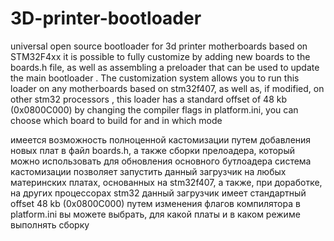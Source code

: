 # 3D-printer-bootloader
universal open source bootloader for 3d printer motherboards based on STM32F4xx
it is possible to fully customize by adding new boards to the boards.h file, as well as assembling a preloader that can be used to update the main bootloader
. The customization system allows you to run this loader on any motherboards based on stm32f407, as well as, if modified, on other stm32 processors
, this loader has a standard offset of 48 kb (0x0800C000)
by changing the compiler flags in platform.ini, you can choose which board to build for and in which mode

имеется возможность полноценной кастомизации путем добавления новых плат в файл boards.h, а также сборки прелоадера, который можно использовать для обновления основного бутлоадера
система кастомизации позволяет запустить данный загрузчик на любых материнских платах, основанных на stm32f407, а также, при доработке, на других процессорах stm32
данный загрузчик имеет стандартный offset 48 kb (0x0800C000)
путем изменения флагов компилятора в platform.ini вы можете выбрать, для какой платы и в каком режиме выполнять сборку
